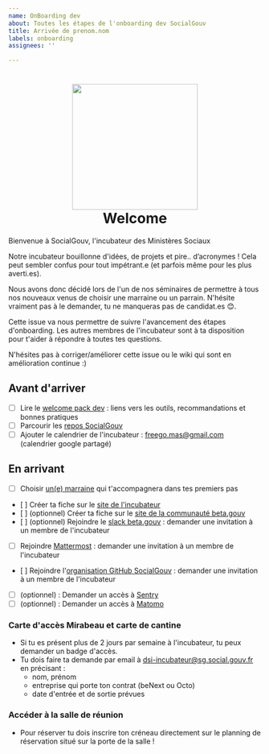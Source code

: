 ```yaml
---
name: OnBoarding dev
about: Toutes les étapes de l'onboarding dev SocialGouv
title: Arrivée de prenom.nom
labels: onboarding
assignees: ''

---
```



<h1 align="center">
  <img src="https://avatars0.githubusercontent.com/u/45039513?s=400&v=4" width="250"/>
  <br>
  Welcome
</h1>

Bienvenue à SocialGouv, l'incubateur des Ministères Sociaux

Notre incubateur bouillonne d'idées, de projets et pire.. d’acronymes ! Cela peut sembler confus pour tout impétrant.e (et parfois même pour les plus averti.es).

Nous avons donc décidé lors de l'un de nos séminaires de permettre à tous nos nouveaux venus de choisir une marraine ou un parrain. N'hésite vraiment pas à le demander, tu ne manqueras pas de candidat.es :blush:.

Cette issue va nous permettre de suivre l'avancement des étapes d'onboarding. Les autres membres de l'incubateur sont à ta disposition pour t'aider à répondre à toutes tes questions.

N'hésites pas à corriger/améliorer cette issue ou le wiki qui sont en amélioration continue :)

## Avant d'arriver

 - [ ] Lire le [welcome pack dev](https://github.com/SocialGouv/socialgouv.github.io/wiki/Social-Gouv-Tech-Welcome-Pack-🖖) : liens vers les outils, recommandations et bonnes pratiques
 - [ ] Parcourir les [repos SocialGouv](http://github.com/SocialGouv)
 - [ ] Ajouter le calendrier de l'incubateur : freego.mas@gmail.com (calendrier google partagé)
 
## En arrivant

 - [ ] Choisir [un(e) marraine](https://socialgouv.github.io/members/) qui t'accompagnera dans tes premiers pas
 - [ ] Créer ta fiche sur le [site de l'incubateur](https://github.com/SocialGouv/socialgouv.github.io)
 - [ ] (optionnel) Créer ta fiche sur le [site de la communauté beta.gouv](https://github.com/betagouv/beta.gouv.fr/blob/master/CONTRIBUTING.md#ajouter-ou-modifier-un-membre-%C3%A0-la-communaut%C3%A9-betagouv)
 - [ ] (optionnel) Rejoindre le [slack beta.gouv](https://startups-detat.slack.com) : demander une invitation à un membre de l'incubateur
 - [ ] Rejoindre [Mattermost](https://mattermost.num.social.gouv.fr) : demander une invitation à un membre de l'incubateur
 - [ ] Rejoindre l'[organisation GitHub SocialGouv](https://github.com/SocialGouv) : demander une invitation à un membre de l'incubateur
 - [ ] (optionnel) : Demander un accès à [Sentry](https://sentry.tools.factory.social.gouv.fr)
 - [ ] (optionnel) : Demander un accès à [Matomo](https://matomo.tools.factory.social.gouv.fr)

### Carte d'accès Mirabeau et carte de cantine

 - Si tu es présent plus de 2 jours par semaine à l'incubateur, tu peux demander un badge d'accès.
 - Tu dois faire ta demande par email à dsi-incubateur@sg.social.gouv.fr en précisant :
     - nom, prénom
     - entreprise qui porte ton contrat (beNext ou Octo)
     - date d'entrée et de sortie prévues
     
### Accéder à la salle de réunion 

- Pour réserver tu dois inscrire ton créneau directement sur le planning de réservation situé sur la porte de la salle !

